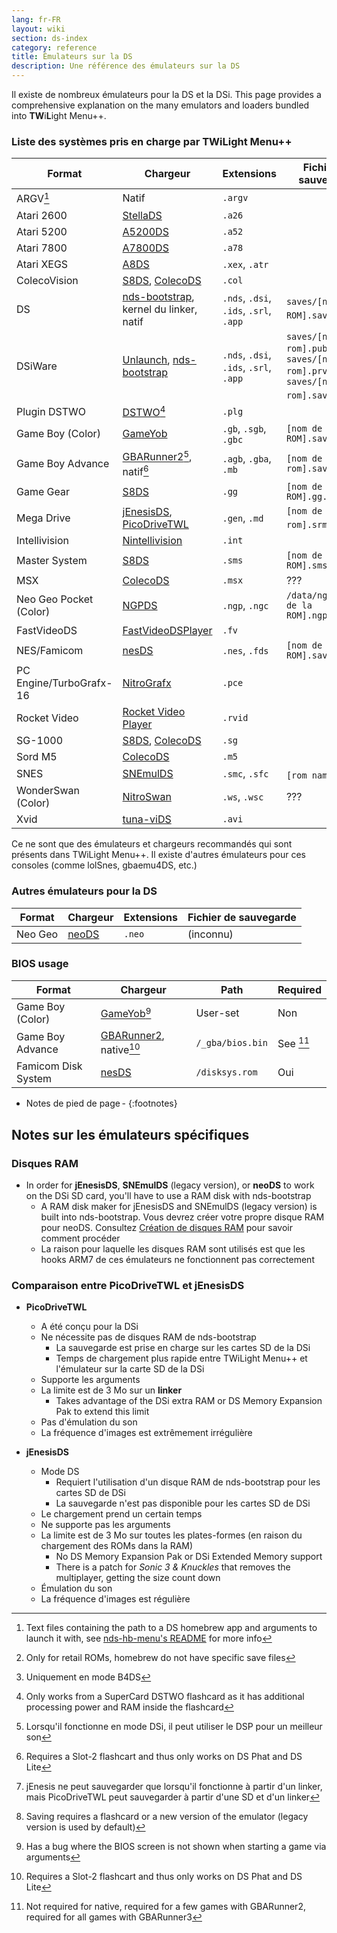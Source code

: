 ```yaml
---
lang: fr-FR
layout: wiki
section: ds-index
category: reference
title: Émulateurs sur la DS
description: Une référence des émulateurs sur la DS
---
```


Il existe de nombreux émulateurs pour la DS et la DSi. This page provides a comprehensive explanation on the many emulators and loaders bundled into **TW**i**L**ight Menu++.

### Liste des systèmes pris en charge par TWiLight Menu++

| Format                  | Chargeur                                        | Extensions                             | Fichier de sauvegarde                                                                     |
| ----------------------- | ----------------------------------------------- | -------------------------------------- | ----------------------------------------------------------------------------------------- |
| ARGV[^1]                | Natif                                           | `.argv`                                |                                                                                           |
| Atari 2600              | [StellaDS][stellads]                            | `.a26`                                 |                                                                                           |
| Atari 5200              | [A5200DS][a5200ds]                              | `.a52`                                 |                                                                                           |
| Atari 7800              | [A7800DS][a7800ds]                              | `.a78`                                 |                                                                                           |
| Atari XEGS              | [A8DS][a8ds]                                    | `.xex`, `.atr`                         |                                                                                           |
| ColecoVision            | [S8DS][s8ds], [ColecoDS][colecods]              | `.col`                                 |                                                                                           |
| DS                      | [nds-bootstrap][ndsbs], kernel du linker, natif | `.nds`, `.dsi`, `.ids`, `.srl`, `.app` | `saves/[nom de la ROM].sav`[^2]                                                           |
| DSiWare                 | [Unlaunch][unlaunch], [nds-bootstrap][ndsbs]    | `.nds`, `.dsi`, `.ids`, `.srl`, `.app` | `saves/[nom de la rom].pub`, `saves/[nom de la rom].prv`, `saves/[nom de la rom].sav`[^7] |
| Plugin DSTWO            | [DSTWO][dstwo][^3]                              | `.plg`                                 |                                                                                           |
| Game Boy (Color)        | [GameYob][gameyob]                              | `.gb`, `.sgb`, `.gbc`                  | `[nom de la ROM].sav`                                                                     |
| Game Boy Advance        | [GBARunner2][gbarunner2][^4], natif[^5]         | `.agb`, `.gba`, `.mb`                  | `[nom de la rom].sav`                                                                     |
| Game Gear               | [S8DS][s8ds]                                    | `.gg`                                  | `[nom de la ROM].gg.sav`                                                                  |
| Mega Drive              | [jEnesisDS][jenesis], [PicoDriveTWL][pdtwl]     | `.gen`, `.md`                          | `[nom de la rom].srm`[^6]                                                                 |
| Intellivision           | [Nintellivision][nintellivision]                | `.int`                                 |                                                                                           |
| Master System           | [S8DS][s8ds]                                    | `.sms`                                 | `[nom de la ROM].sms.sav`                                                                 |
| MSX                     | [ColecoDS][colecods]                            | `.msx`                                 | ???                                                                                       |
| Neo Geo Pocket (Color)  | [NGPDS][ngpds]                                  | `.ngp`, `.ngc`                         | `/data/ngpds/[nom de la ROM].ngp.fla`                                                     |
| FastVideoDS             | [FastVideoDSPlayer][fastvideodsplayer]          | `.fv`                                  |                                                                                           |
| NES/Famicom             | [nesDS][nesds]                                  | `.nes`, `.fds`                         | `[nom de la ROM].sav`                                                                     |
| PC Engine/TurboGrafx-16 | [NitroGrafx][nitrografx]                        | `.pce`                                 |                                                                                           |
| Rocket Video            | [Rocket Video Player][rvidplayer]               | `.rvid`                                |                                                                                           |
| SG-1000                 | [S8DS][s8ds], [ColecoDS][colecods]              | `.sg`                                  |                                                                                           |
| Sord M5                 | [ColecoDS][colecods]                            | `.m5`                                  |                                                                                           |
| SNES                    | [SNEmulDS][snemulds]                            | `.smc`, `.sfc`                         | `[rom name].srm`[^8]                                                                      |
| WonderSwan (Color)      | [NitroSwan][nitroswan]                          | `.ws`, `.wsc`                          | ???                                                                                       |
| Xvid                    | [tuna-viDS][tunavids]                           | `.avi`                                 |                                                                                           |

Ce ne sont que des émulateurs et chargeurs recommandés qui sont présents dans TWiLight Menu++. Il existe d'autres émulateurs pour ces consoles (comme lolSnes, gbaemu4DS, etc.)

### Autres émulateurs pour la DS

| Format  | Chargeur       | Extensions | Fichier de sauvegarde |
| ------- | -------------- | ---------- | --------------------- |
| Neo Geo | [neoDS][neods] | `.neo`     | (inconnu)             |

### BIOS usage

| Format              | Chargeur                             | Path             | Required  |
| ------------------- | ------------------------------------ | ---------------- | --------- |
| Game Boy (Color)    | [GameYob][gameyob][^9]               | User-set         | Non       |
| Game Boy Advance    | [GBARunner2][gbarunner2], native[^5] | `/_gba/bios.bin` | See [^10] |
| Famicom Disk System | [nesDS][nesds]                       | `/disksys.rom`   | Oui       |

- Notes de pied de page -
{:footnotes}

## Notes sur les émulateurs spécifiques

### Disques RAM
- In order for **jEnesisDS**, **SNEmulDS** (legacy version), or **neoDS** to work on the DSi SD card, you'll have to use a RAM disk with nds-bootstrap
    - A RAM disk maker for jEnesisDS and SNEmulDS (legacy version) is built into nds-bootstrap. Vous devrez créer votre propre disque RAM pour neoDS. Consultez [Création de disques RAM](../twilightmenu/creating-ram-disks) pour savoir comment procéder
    - La raison pour laquelle les disques RAM sont utilisés est que les hooks ARM7 de ces émulateurs ne fonctionnent pas correctement

### Comparaison entre PicoDriveTWL et jEnesisDS
- **PicoDriveTWL**
    - A été conçu pour la DSi
    - Ne nécessite pas de disques RAM de nds-bootstrap
        - La sauvegarde est prise en charge sur les cartes SD de la DSi
        - Temps de chargement plus rapide entre TWiLight Menu++ et l'émulateur sur la carte SD de la DSi
    - Supporte les arguments
    - La limite est de 3 Mo sur un **linker**
        - Takes advantage of the DSi extra RAM or DS Memory Expansion Pak to extend this limit
    - Pas d'émulation du son
    - La fréquence d'images est extrêmement irrégulière

- **jEnesisDS**
    - Mode DS
        - Requiert l'utilisation d'un disque RAM de nds-bootstrap pour les cartes SD de DSi
        - La sauvegarde n'est pas disponible pour les cartes SD de DSi
    - Le chargement prend un certain temps
    - Ne supporte pas les arguments
    - La limite est de 3 Mo sur toutes les plates-formes (en raison du chargement des ROMs dans la RAM)
        - No DS Memory Expansion Pak or DSi Extended Memory support
        - There is a patch for *Sonic 3 & Knuckles* that removes the multiplayer, getting the size count down
    - Émulation du son
    - La fréquence d'images est régulière


<!-- Links for tables -->
[^1]: Text files containing the path to a DS homebrew app and arguments to launch it with, see [nds-hb-menu's README](https://github.com/devkitPro/nds-hb-menu#passing-arguments) for more info
[^2]: Only for retail ROMs, homebrew do not have specific save files
[^7]: Uniquement en mode B4DS
[^3]: Only works from a SuperCard DSTWO flashcard as it has additional processing power and RAM inside the flashcard
[^4]: Lorsqu'il fonctionne en mode DSi, il peut utiliser le DSP pour un meilleur son
[^5]: Requires a Slot-2 flashcart and thus only works on DS Phat and DS Lite
[^6]: jEnesis ne peut sauvegarder que lorsqu'il fonctionne à partir d'un linker, mais PicoDriveTWL peut sauvegarder à partir d'une SD et d'un linker
[^8]: Saving requires a flashcard or a new version of the emulator (legacy version is used by default)
[^9]: Has a bug where the BIOS screen is not shown when starting a game via arguments
[^10]: Not required for native, required for a few games with GBARunner2, required for all games with GBARunner3

[a5200ds]: https://github.com/wavemotion-dave/A5200DS
[a7800ds]: https://github.com/wavemotion-dave/A7800DS
[a8ds]: https://github.com/wavemotion-dave/A8DS
[colecods]: https://github.com/wavemotion-dave/ColecoDS
[dstwo]: http://eng.supercard.sc
[fastvideodsplayer]: https://github.com/Gericom/FastVideoDSPlayer
[gameyob]: https://github.com/Drenn1/GameYob
[gbarunner2]: https://github.com/Gericom/GBARunner2
[jenesis]: https://www.gamebrew.org/wiki/JEnesisDS
[ndsbs]: https://github.com/DS-Homebrew/nds-bootstrap
[nesds]: https://github.com/DS-Homebrew/NesDS
[ngpds]: https://github.com/FluBBaOfWard/NGPDS
[nitrografx]: https://www.gamebrew.org/wiki/NitroGrafx
[nitroswan]: https://github.com/FluBBaOfWard/NitroSwan
[pdtwl]: https://github.com/DS-Homebrew/PicoDriveTWL
[rvidplayer]: https://gbatemp.net/threads/539163
[s8ds]: https://github.com/FluBBaOfWard/S8DS
[snemulds]: https://www.gamebrew.org/wiki/SNEmulDS
[stellads]: https://github.com/wavemotion-dave/StellaDS
[unlaunch]: https://problemkaputt.de/unlaunch.htm
[neods]: https://www.gamebrew.org/wiki/NeoDS
[nintellivision]: https://github.com/wavemotion-dave/NINTV-DS
[tunavids]: https://github.com/chishm/tuna-vids
